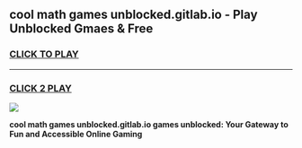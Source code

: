 
## cool math games unblocked.gitlab.io - Play Unblocked Gmaes & Free
<h3>
<a href="https://premium.freeplayer.one?title=cool_math_games_unblocked.gitlab.io&ref=20F">CLICK TO PLAY</a></h3>
<hr>

<h3>
<a href="https://premium.freeplayer.one?title=cool_math_games_unblocked.gitlab.io&ref=20F">CLICK 2 PLAY</a>
  
</h3>

<a href="https://premium.freeplayer.one?title=cool_math_games_unblocked.gitlab.io&ref=20F/"><img src="https://clearcache.store/games.png"></a>


**cool math games unblocked.gitlab.io games unblocked: Your Gateway to Fun and Accessible Online Gaming**
